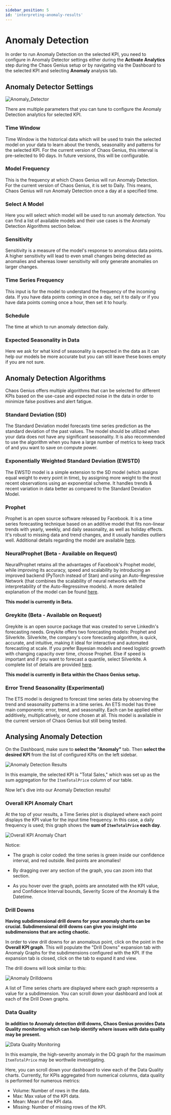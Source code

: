 ```yaml
---
sidebar_position: 5
id: 'interpreting-anomaly-results'
---
```


# Anomaly Detection

In order to run Anomaly Detection on the selected KPI, you need to configure in Anomaly Detector settings either during the **Activate Analytics** step during the Chaos Genius setup or by navigating via the Dashboard to the selected KPI and selecting **Anomaly** analysis tab. 

## Anomaly Detector Settings

![Anomaly_Detector](/img/kpi-and-dashboard/anomaly_detector_settings.png)

There are multiple parameters that you can tune to configure the Anomaly Detection analytics for selected KPI. 

### Time Window

Time Window is the historical data which will be used to train the selected model on your data to learn about the trends, seasonality and patterns for the selected KPI. For the current version of Chaos Genius, this interval is pre-selected to 90 days. In future versions, this will be configurable.

### Model Frequency

This is the frequency at which Chaos Genius will run Anomaly Detection. For the current version of Chaos Genius, it is set to Daily. This means, Chaos Genius will run Anomaly Detection once a day at a specified time.

### Select A Model

Here you will select which model will be used to run anomaly detection. You can find a list of available models and their use cases is the Anomaly Detection Algorithms section below.

### Sensitivity

Sensitivity is a measure of the model's response to anomalous data points. A higher sensitivity will lead to even small changes being detected as anomalies and whereas lower sensitivity will only generate anomalies on larger changes.

### Time Series Frequency

This input is for the model to understand the frequency of the incoming data. If you have data points coming in once a day, set it to daily or if you have data points coming once a hour, then set it to hourly.

### Schedule

The time at which to run anomaly detection daily.

### Expected Seasonality in Data

Here we ask for what kind of seasonality is expected in the data as it can help our models be more accurate but you can still leave these boxes empty if you are not sure.


## Anomaly Detection Algorithms

Chaos Genius offers multiple algorithms that can be selected for different KPIs based on the use-case and expected noise in the data in order to minimize false positives and alert fatigue. 

### Standard Deviation (SD)

The Standard Deviation model forecasts time series prediction as the standard deviation of the past values.  The model should be utilized when your data does not have any significant seasonality. It is also recommended to use the algorithm when you have a large number of metrics to keep track of and you want to save on compute power.

### Exponentially Weighted Standard Deviation (EWSTD)

The EWSTD model is a simple extension to the SD model (which assigns equal weight to every point in time), by assigning more weight to the most recent observations using an exponential scheme. It handles trends & recent variation in data better as compared to the Standard Deviation Model.

### Prophet

Prophet is an open source software released by Facebook. It is a time series forecasting technique based on an additive model that fits non-linear trends with yearly, weekly, and daily seasonality, as well as holiday effects. It's robust to missing data and trend changes, and it usually handles outliers well. Additional details regarding the model are available [here](https://research.fb.com/prophet-forecasting-at-scale/).

### NeuralProphet (Beta - Available on Request)

NeuralProphet retains all the advantages of Facebook's Prophet model, while improving its accuracy, speed and scalability by introducing an improved backend (PyTorch instead of Stan) and using an Auto-Regressive Network (that combines the scalability of neural networks with the interpretability of the Auto-Regressinve models).  A more detailed explanation of the model can be found [here](https://neuralprophet.com/model-overview/).  

**This model is currently in Beta.**

### Greykite (Beta - Available on Request)

Greykite is an open source package that was created to serve LinkedIn's forecasting needs. Greykite offers two forecasting models: Prophet and Silverkite. Silverkite, the company's core forecasting algorithm, is quick, accurate, and intuitive, making it ideal for interactive and automated forecasting at scale. If you prefer Bayesian models and need logistic growth with changing capacity over time, choose Prophet. Else if speed is important and if you want to forecast a quantile, select Silverkite. A complete list of details are provided [here](https://linkedin.github.io/greykite/docs/0.1.0/html/pages/stepbystep/0100_choose_model.html). 

**This model is currently in Beta within the Chaos Genius setup.**

### Error Trend Seasonality (Experimental)

The ETS model is designed to forecast time series data by observing the trend and seasonality patterns in a time series. An ETS model has three main components: error, trend, and seasonality. Each can be applied either additively, multiplicatively, or none chosen at all. This model is available in the current version of Chaos Genius but still being tested.


## Analysing Anomaly Detection

On the Dashboard, make sure to **select the "Anomaly"** tab. Then **select the desired KPI** from the list of configured KPIs on the left sidebar.

![Anomaly Detection Results](/img/kpi-and-dashboard/anomaly_dashboard_overview.png)

In this example, the selected KPI is "Total Sales," which was set up as the sum aggregation for the `ItemTotalPrice` column of our table.

Now let's dive into our Anomaly Detection results!

### Overall KPI Anomaly Chart

At the top of your results, a Time Series plot is displayed where each point displays the KPI value for the input time frequency. In this case, a daily frequency is used; this graph shows the **sum of `ItemTotalPrice` each day**.

![Overall KPI Anomaly Chart](/img/kpi-and-dashboard/overall_KPI_anomaly_chart.png)

Notice:

-   The graph is color coded: the time series is green inside our confidence interval, and red outside. Red points are anomalies!

-   By dragging over any section of the graph, you can zoom into that section.

-   As you hover over the graph, points are annotated with the KPI value, and Confidence Interval bounds, Severity Score of the Anomaly & the Datetime.

### Drill Downs

**Having subdimensional drill downs for your anomaly charts can be crucial. Subdimensional drill downs can give you insight into subdimensions that are acting chaotic.**

In order to view drill downs for an anomalous point, click on the point in the **Overall KPI graph**. This will populate the "Drill Downs" expansion tab with Anomaly Graphs for the subdimensions configured with the KPI. If the expansion tab is closed, click on the tab to expand it and view.

The drill downs will look similar to this:

![Anomaly Drilldowns](/img/kpi-and-dashboard/anomaly-drilldowns.png)

A list of Time series charts are displayed where each graph represents a value for a subdimension. You can scroll down your dashboard and look at each of the Drill Down graphs.

### Data Quality

**In addition to Anomaly detection drill downs, Chaos Genius provides Data Quality monitoring which can help identify where issues with data quality may be present.**

![Data Quality Monitoring](/img/kpi-and-dashboard/data-quality-monitoring.png)

In this example, the high-severity anomaly in the DQ graph for the maximum `ItemTotalPrice` may be worthwile investigating.

Here, you can scroll down your dashboard to view each of the Data Quality charts. Currently, for KPIs aggregated from numerical columns, data quality is performed for numerous metrics:

- Volume: Number of rows in the data.
- Max: Max value of the KPI data.
- Mean: Mean of the KPI data.
- Missing: Number of missing rows of the KPI.
